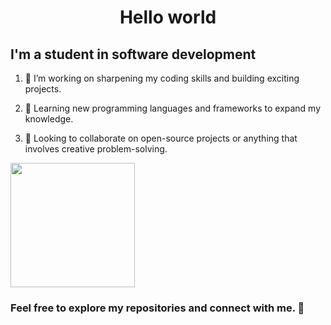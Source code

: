 
<h1 align="center"> Hello world </h1>
<h2 align="left" height="50px">I'm a student in software development </h2>

<ol>
<li><p align="left" height="20px">🔭 I’m working on sharpening my coding skills and building exciting projects.</p></li>
<li><p align="left" height="20px">🌱 Learning new programming languages and frameworks to expand my knowledge.</p></li>
<li><p align="left" height="20px">👯 Looking to collaborate on open-source projects or anything that involves creative problem-solving.</p></li>
</ol>

<div align="left">
  <img src="https://mir-s3-cdn-cf.behance.net/project_modules/max_1200/348e84165485635.66548e472c62a.png" height="199px" />
</div>

<div align="left">
  <h3 align="left">Feel free to explore my repositories and connect with me. 🚀</h3> 
</div>
